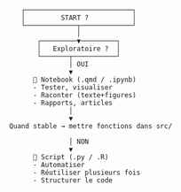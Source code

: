          ┌───────────────────────────┐
         │         START ?           │
         └─────────────┬─────────────┘
                       │
             ┌─────────▼─────────┐
             │   Exploratoire ?  │
             └───────┬───────────┘
                     │ OUI
                     ▼
            📓 Notebook (.qmd / .ipynb)
            - Tester, visualiser
            - Raconter (texte+figures)
            - Rapports, articles
                     │
                     ▼
      Quand stable → mettre fonctions dans src/

                     │ NON
                     ▼
            📝 Script (.py / .R)
            - Automatiser
            - Réutiliser plusieurs fois
            - Structurer le code